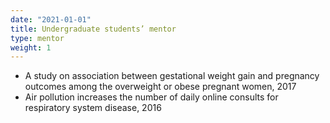 ```yaml
---
date: "2021-01-01"
title: Undergraduate students’ mentor
type: mentor
weight: 1
---
```

    
*	A study on association between gestational weight gain and pregnancy outcomes among the overweight or obese pregnant women, 2017  
*	Air pollution increases the number of daily online consults for respiratory system disease, 2016  



